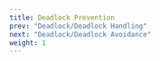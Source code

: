 ```yaml
---
title: Deadlock Prevention
prev: "Deadlock/Deadlock Handling"
next: "Deadlock/Deadlock Avoidance"
weight: 1
---
```

